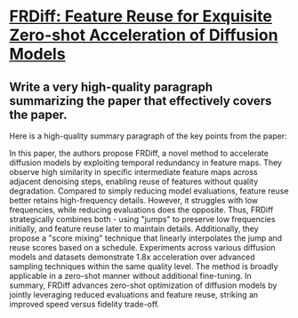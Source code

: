 # [FRDiff: Feature Reuse for Exquisite Zero-shot Acceleration of Diffusion   Models](https://arxiv.org/abs/2312.03517)

## Write a very high-quality paragraph summarizing the paper that effectively covers the paper.

 Here is a high-quality summary paragraph of the key points from the paper:

In this paper, the authors propose FRDiff, a novel method to accelerate diffusion models by exploiting temporal redundancy in feature maps. They observe high similarity in specific intermediate feature maps across adjacent denoising steps, enabling reuse of features without quality degradation. Compared to simply reducing model evaluations, feature reuse better retains high-frequency details. However, it struggles with low frequencies, while reducing evaluations does the opposite. Thus, FRDiff strategically combines both - using "jumps" to preserve low frequencies initially, and feature reuse later to maintain details. Additionally, they propose a "score mixing" technique that linearly interpolates the jump and reuse scores based on a schedule. Experiments across various diffusion models and datasets demonstrate 1.8x acceleration over advanced sampling techniques within the same quality level. The method is broadly applicable in a zero-shot manner without additional fine-tuning. In summary, FRDiff advances zero-shot optimization of diffusion models by jointly leveraging reduced evaluations and feature reuse, striking an improved speed versus fidelity trade-off.
